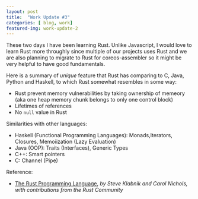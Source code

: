 ```yaml
---
layout: post
title:  "Work Update #3"
categories: [ blog, work]
featured-img: work-update-2
---
```


These two days I have been learning Rust. Unlike Javascript, I would love to
learn Rust more throughly since multiple of our projects uses Rust and we are
also planning to migrate to Rust for coreos-assembler so it might be very helpful
to have good fundamentals.

Here is a summary of _unique_ feature that Rust has comparing to C, Java, Python and Haskell, to
which Rust somewhat resembles in some way:
 - Rust prevent memory vulnerabilities by taking ownership of memeory (aka one heap memory chunk
 belongs to only one control block)
 - Lifetimes of references
 - No `null` value in Rust

Similarities with other languages:
 - Haskell (Functional Programming Languages): Monads,Iterators, Closures, Memoiization (Lazy Evaluation)
 - Java (OOP): Traits (Interfaces), Generic Types
 - C++: Smart pointers
 - C: Channel (Pipe)

Reference:
 - [The Rust Programming Language](https://doc.rust-lang.org/book/title-page.html),
_by Steve Klabnik and Carol Nichols, with contributions from the Rust Community_